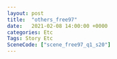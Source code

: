 ```yaml
---
layout: post
title:  "others_free97"
date:   2021-02-08 14:00:00 +0000
categories: Etc
Tags: Story Etc
SceneCode: ["scene_free97_q1_s20"]
---
```

